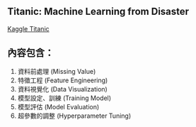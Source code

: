 ## Titanic: Machine Learning from Disaster

[Kaggle Titanic](https://www.kaggle.com/c/titanic)

## 內容包含：

1. 資料前處理 (Missing Value)
2. 特徵工程 (Feature Engineering)
3. 資料視覺化 (Data Visualization)
5. 模型設定、訓練 (Training Model)
6. 模型評估 (Model Evaluation)
7. 超參數的調整 (Hyperparameter Tuning)
